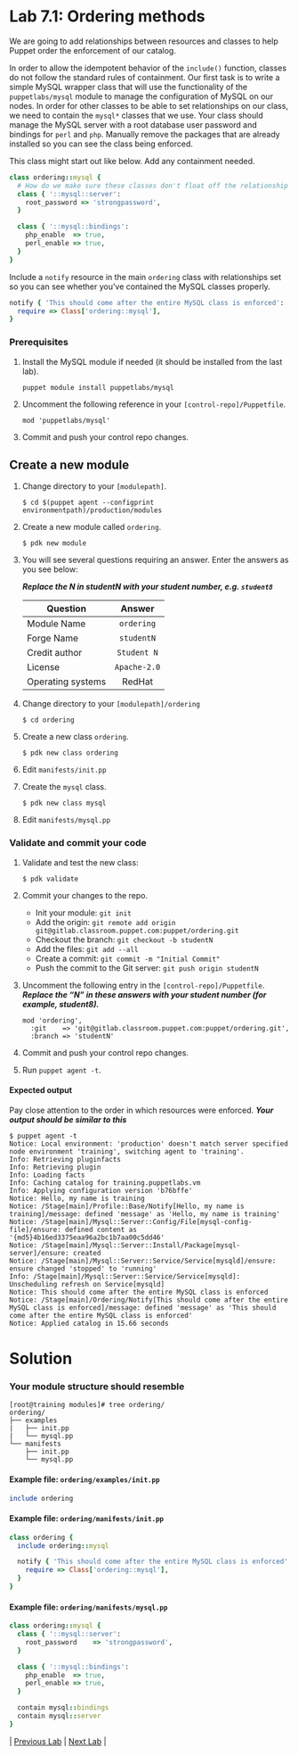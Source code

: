 # Lab 7.1: Ordering methods

We are going to add relationships between resources and classes to help Puppet order the enforcement of our catalog.

In order to allow the idempotent behavior of the `include()` function, classes do not follow the standard rules of containment. Our first task is to write a simple MySQL wrapper class that will use the functionality of the `puppetlabs/mysql` module to manage the configuration of MySQL on our nodes. In order for other classes to be able to set relationships on our class, we need to contain the `mysql*` classes that we use. Your class should manage the MySQL server with a root database user password and bindings for `perl` and `php`. Manually remove the packages that are already installed so you can see the class being enforced.

This class might start out like below. Add any containment needed.

```ruby
class ordering::mysql {
  # How do we make sure these classes don't float off the relationship graph?
  class { '::mysql::server':
    root_password => 'strongpassword',
  }

  class { '::mysql::bindings':
    php_enable  => true,
    perl_enable => true,
  }
}
```

Include a `notify` resource in the main `ordering` class with relationships set so you can see whether you've contained the MySQL classes properly.

```ruby
notify { 'This should come after the entire MySQL class is enforced':
  require => Class['ordering::mysql'],
}
```

### Prerequisites

1. Install the MySQL module if needed (it should be installed from the last lab).

    ```puppet module install puppetlabs/mysql```

1. Uncomment the following reference in your `[control-repo]/Puppetfile`.

    `mod 'puppetlabs/mysql'`

1. Commit and push your control repo changes.

## Create a new module

1. Change directory to your `[modulepath]`.

    ```$ cd $(puppet agent --configprint environmentpath)/production/modules```
  
1. Create a new module called `ordering`.

    ```$ pdk new module```

1. You will see several questions requiring an answer. Enter the answers as you see below:

    **_Replace the N in studentN with your student number, e.g. `student8`_**

    | Question           | Answer              |
    | ------------------ |:-------------------:|
    | Module Name        | `ordering`          |
    | Forge Name         | `studentN`          |
    | Credit author      | `Student N`         |
    | License            | `Apache-2.0`        |
    | Operating systems  | RedHat              |

1. Change directory to your `[modulepath]/ordering`

    ```$ cd ordering```

1. Create a new class `ordering`.

    ```$ pdk new class ordering```

1. Edit `manifests/init.pp`
1. Create the `mysql` class.

    ```$ pdk new class mysql```

1. Edit `manifests/mysql.pp`

### Validate and commit your code

1. Validate and test the new class:

    ```$ pdk validate```

1. Commit your changes to the repo.
    * Init your module: `git init`
    * Add the origin: `git remote add origin git@gitlab.classroom.puppet.com:puppet/ordering.git`
    * Checkout the branch: `git checkout -b studentN`
    * Add the files: `git add --all`
    * Create a commit: `git commit -m "Initial Commit"`
    * Push the commit to the Git server: `git push origin studentN`

1. Uncomment the following entry in the `[control-repo]/Puppetfile`.
    **_Replace the “N” in these answers with your student number (for example, student8)._**

    ```
    mod 'ordering',
      :git    => 'git@gitlab.classroom.puppet.com:puppet/ordering.git',
      :branch => 'studentN'
    ```

1. Commit and push your control repo changes.
1. Run `puppet agent -t`.

#### Expected output

Pay close attention to the order in which resources were enforced.
**_Your output should be similar to this_**

```
$ puppet agent -t
Notice: Local environment: 'production' doesn't match server specified node environment 'training', switching agent to 'training'.
Info: Retrieving pluginfacts
Info: Retrieving plugin
Info: Loading facts
Info: Caching catalog for training.puppetlabs.vm
Info: Applying configuration version 'b76bffe'
Notice: Hello, my name is training
Notice: /Stage[main]/Profile::Base/Notify[Hello, my name is training]/message: defined 'message' as 'Hello, my name is training'
Notice: /Stage[main]/Mysql::Server::Config/File[mysql-config-file]/ensure: defined content as '{md5}4b16ed3375eaa96a2bc1b7aa00c5dd46'
Notice: /Stage[main]/Mysql::Server::Install/Package[mysql-server]/ensure: created
Notice: /Stage[main]/Mysql::Server::Service/Service[mysqld]/ensure: ensure changed 'stopped' to 'running'
Info: /Stage[main]/Mysql::Server::Service/Service[mysqld]: Unscheduling refresh on Service[mysqld]
Notice: This should come after the entire MySQL class is enforced
Notice: /Stage[main]/Ordering/Notify[This should come after the entire MySQL class is enforced]/message: defined 'message' as 'This should come after the entire MySQL class is enforced'
Notice: Applied catalog in 15.66 seconds
```

# Solution

### Your module structure should resemble

```
[root@training modules]# tree ordering/
ordering/
├── examples
|   ├── init.pp
|   └── mysql.pp
└── manifests
    ├── init.pp
    └── mysql.pp
```

#### Example file: `ordering/examples/init.pp`

```ruby
include ordering
```

#### Example file: `ordering/manifests/init.pp`

```ruby
class ordering {
  include ordering::mysql

  notify { 'This should come after the entire MySQL class is enforced':
    require => Class['ordering::mysql'],
  }
}
```

#### Example file: `ordering/manifests/mysql.pp`

```ruby
class ordering::mysql {
  class { '::mysql::server':
    root_password    => 'strongpassword',
  }

  class { '::mysql::bindings':
    php_enable  => true,
    perl_enable => true,
  }

  contain mysql::bindings
  contain mysql::server
}
```

|  [Previous Lab](../lab-06.2-Iterating-with-each)  |  [Next Lab](../lab-07.2-Export-a-resource)  |
